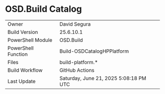 ﻿# OSD.Build Catalog

| | |
|-|-|
| Owner | David Segura |
| Build Version | 25.6.10.1 |
| PowerShell Module | OSD.Build |
| PowerShell Function | Build-OSDCatalogHPPlatform |
| Files | build-platform.* |
| Build Workflow | GitHub Actions |
| Last Update | Saturday, June 21, 2025 5:08:18 PM UTC |
